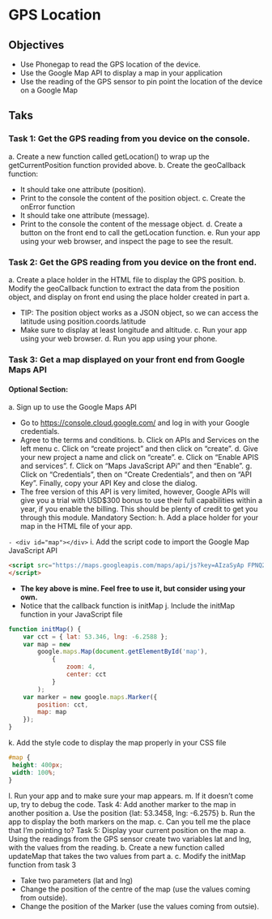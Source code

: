 # GPS Location

## Objectives
- Use Phonegap to read the GPS location of the device.
- Use the Google Map API to display a map in your application
- Use the reading of the GPS sensor to pin point the location of the device on a Google Map


## Taks

### Task 1: Get the GPS reading from you device on the console.


a. Create a new function called getLocation() to wrap up the getCurrentPosition function
provided above.
b. Create the geoCallback function:
- It should take one attribute (position).
- Print to the console the content of the position object.
c. Create the onError function
- It should take one attribute (message).
- Print to the console the content of the message object.
d. Create a button on the front end to call the getLocation function.
e. Run your app using your web browser, and inspect the page to see the result.


### Task 2: Get the GPS reading from you device on the front end.

a. Create a place holder in the HTML file to display the GPS position.
b. Modify the geoCallback function to extract the data from the position object, and display on
front end using the place holder created in part a.
- TIP: The position object works as a JSON object, so we can access the latitude using
position.coords.latitude
- Make sure to display at least longitude and altitude.
c. Run your app using your web browser.
d. Run you app using your phone.

### Task 3: Get a map displayed on your front end from Google Maps API

#### Optional Section:
a. Sign up to use the Google Maps API
- Go to https://console.cloud.google.com/ and log in with your Google credentials.
- Agree to the terms and conditions.
b. Click on APIs and Services on the left menu
c. Click on “create project” and then click on “create”.
d. Give your new project a name and click on “create”.
e. Click on “Enable APIS and services”.
f. Click on “Maps JavaScript APi” and then “Enable”.
g. Click on “Credentials”, then on “Create Credentials”, and then on “API Key”. Finally, copy
your API Key and close the dialog.
- The free version of this API is very limited, however, Google APIs will give you a trial
with USD$300 bonus to use their full capabilities within a year, if you enable the
billing. This should be plenty of credit to get you through this module.
Mandatory Section:
h. Add a place holder for your map in the HTML file of your app.

`- <div id="map"></div>`
i. Add the script code to import the Google Map JavaScript API

```html
<script src="https://maps.googleapis.com/maps/api/js?key=AIzaSyAp FPNQ2WxbEueUXMJBPHjLenlPnFo68ls&callback=initMap">
</script>
```


- **The key above is mine. Feel free to use it, but consider using your own.**
- Notice that the callback function is initMap
j. Include the initMap function in your JavaScript file

```javascript
function initMap() {
    var cct = { lat: 53.346, lng: -6.2588 };
    var map = new
        google.maps.Map(document.getElementById('map'),
            {
                zoom: 4,
                center: cct
            }
        );
    var marker = new google.maps.Marker({
        position: cct,
        map: map
    });
}
```

k. Add the style code to display the map properly in your CSS file

```css
#map {
 height: 400px;
 width: 100%;
}
```

l. Run your app and to make sure your map appears.
m. If it doesn’t come up, try to debug the code.
Task 4: Add another marker to the map in another position
a. Use the position {lat: 53.3458, lng: -6.2575}
b. Run the app to display the both markers on the map.
c. Can you tell me the place that I’m pointing to?
Task 5: Display your current position on the map
a. Using the readings from the GPS sensor create two variables lat and lng, with the values
from the reading.
b. Create a new function called updateMap that takes the two values from part a.
c. Modify the initMap function from task 3
- Take two parameters (lat and lng)
- Change the position of the centre of the map (use the values coming from outside).
- Change the position of the Marker (use the values coming from outsie).